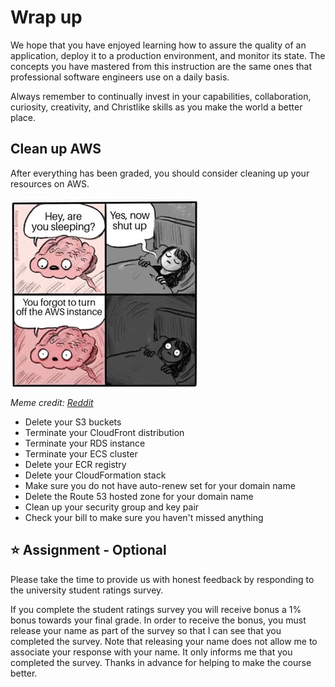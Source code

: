 # Wrap up

We hope that you have enjoyed learning how to assure the quality of an application, deploy it to a production environment, and monitor its state. The concepts you have mastered from this instruction are the same ones that professional software engineers use on a daily basis.

Always remember to continually invest in your capabilities, collaboration, curiosity, creativity, and Christlike skills as you make the world a better place.

## Clean up AWS

After everything has been graded, you should consider cleaning up your resources on AWS.

![Clean up meme](turnOffAws.jpg)

_Meme credit: [Reddit](https://www.reddit.com/r/ProgrammerHumor/comments/qbx03g/better_turn_off_aws_before_you_get_a_huge_bill/)_

- Delete your S3 buckets
- Terminate your CloudFront distribution
- Terminate your RDS instance
- Terminate your ECS cluster
- Delete your ECR registry
- Delete your CloudFormation stack
- Make sure you do not have auto-renew set for your domain name
- Delete the Route 53 hosted zone for your domain name
- Clean up your security group and key pair
- Check your bill to make sure you haven't missed anything

## ⭐ Assignment - Optional

Please take the time to provide us with honest feedback by responding to the university student ratings survey.

If you complete the student ratings survey you will receive bonus a 1% bonus towards your final grade. In order to receive the bonus, you must release your name as part of the survey so that I can see that you completed the survey. Note that releasing your name does not allow me to associate your response with your name. It only informs me that you completed the survey. Thanks in advance for helping to make the course better.
